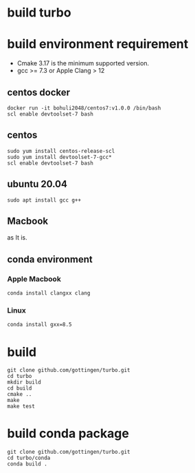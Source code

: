 build turbo
====

# build environment requirement

* Cmake 3.17 is the minimum supported version.
* gcc >= 7.3 or Apple Clang > 12

## centos docker

```shell
docker run -it bohuli2048/centos7:v1.0.0 /bin/bash 
scl enable devtoolset-7 bash
```
## centos

```shell
sudo yum install centos-release-scl
sudo yum install devtoolset-7-gcc*
scl enable devtoolset-7 bash
```
## ubuntu 20.04

```shell
sudo apt install gcc g++
```

## Macbook
 as It is.
 
## conda environment

### Apple Macbook
    
```shell
conda install clangxx clang
```

### Linux

```shell
conda install gxx=8.5
```
# build

```shell
git clone github.com/gottingen/turbo.git
cd turbo
mkdir build
cd build
cmake ..
make
make test
```

# build conda package


```shell
git clone github.com/gottingen/turbo.git
cd turbo/conda
conda build .
```
